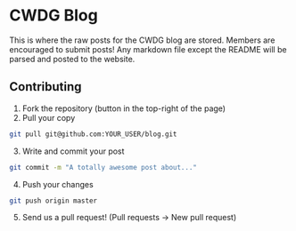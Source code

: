 # CWDG Blog

This is where the raw posts for the CWDG blog are stored. Members are
encouraged to submit posts! Any markdown file except the README will be parsed
and posted to the website.

## Contributing

1. Fork the repository (button in the top-right of the page)
2. Pull your copy

  ```bash
  git pull git@github.com:YOUR_USER/blog.git
  ```
3. Write and commit your post

  ```bash
  git commit -m "A totally awesome post about..."
  ```
4. Push your changes

  ```bash
  git push origin master
  ```
5. Send us a pull request! (Pull requests -> New pull request)
